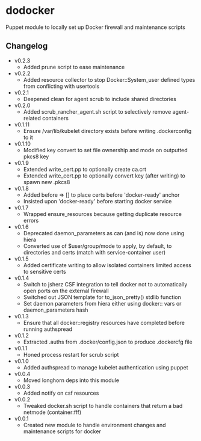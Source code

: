 dodocker
========

Puppet module to locally set up Docker firewall and maintenance scripts

Changelog
---------

* v0.2.3
    * Added prune script to ease maintenance
* v0.2.2
    * Added resource collector to stop Docker::System_user defined types from conflicting with usertools
* v0.2.1
    * Deepened clean for agent scrub to include shared directories
* v0.2.0
    * Added scrub_rancher_agent.sh script to selectively remove agent-related containers
* v0.1.11
    * Ensure /var/lib/kubelet directory exists before writing .dockerconfig to it
* v0.1.10
    * Modified key convert to set file ownership and mode on outputted pkcs8 key
* v0.1.9
    * Extended write_cert.pp to optionally create ca.crt
    * Extended write_cert.pp to optionally convert key (after writing) to spawn new .pkcs8
* v0.1.8
    * Added before => [] to place certs before 'docker-ready' anchor
    * Insisted upon 'docker-ready' before starting docker service
* v0.1.7
    * Wrapped ensure_resources because getting duplicate resource errors
* v0.1.6
    * Deprecated daemon_parameters as can (and is) now done using hiera
    * Converted use of $user/group/mode to apply, by default, to directories and certs (match with service-container user)
* v0.1.5
    * Added certificate writing to allow isolated containers limited access to sensitive certs
* v0.1.4
    * Switch to jsherz CSF integration to tell docker not to automatically open ports on the external firewall
    * Switched out JSON template for to_json_pretty() stdlib function
    * Set daemon parameters from hiera either using docker:: vars or daemon_parameters hash
* v0.1.3
    * Ensure that all docker::registry resources have completed before running authspread
* v0.1.2
    * Extracted .auths from .docker/config.json to produce .dockercfg file
* v0.1.1
    * Honed process restart for scrub script
* v0.1.0
    * Added authspread to manage kubelet authentication using puppet
* v0.0.4
    * Moved longhorn deps into this module
* v0.0.3
    * Added notify on csf resources
* v0.0.2
    * Tweaked docker.sh script to handle containers that return a bad netmode (container:fff)
* v0.0.1
    * Created new module to handle environment changes and maintenance scripts for docker
